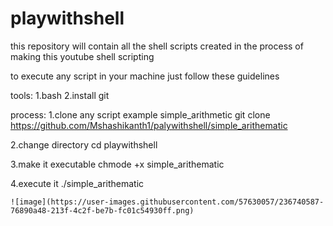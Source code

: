 # playwithshell

this repository will contain all the shell scripts  created in the process of making this youtube shell
scripting 

to execute any script in your machine just follow these guidelines

tools:
1.bash
2.install git

process:
1.clone any script example simple_arithmetic
   git clone https://github.com/Mshashikanth1/palywithshell/simple_arithematic

2.change directory
   cd playwithshell
 
 3.make it executable
    chmode +x simple_arithematic
  
 4.execute it
    ./simple_arithematic
    
    
    ![image](https://user-images.githubusercontent.com/57630057/236740587-76890a48-213f-4c2f-be7b-fc01c54930ff.png)

